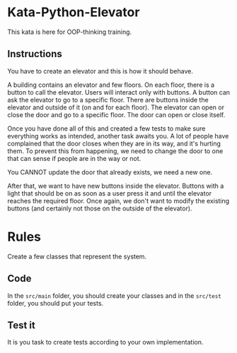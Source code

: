 # Kata-Python-Elevator
This kata is here for OOP-thinking training.

## Instructions
You have to create an elevator and this is how it should behave.

A building contains an elevator and few floors.
On each floor, there is a button to call the elevator.
Users will interact only with buttons.
A button can ask the elevator to go to a specific floor.
There are buttons inside the elevator and outside of it (on and for each floor).
The elevator can open or close the door and go to a specific floor.
The door can open or close itself.


Once you have done all of this and created a few tests to make sure everything works as intended,
another task awaits you.
A lot of people have complained that the door closes when they are in its way, and it's hurting them.
To prevent this from happening, we need to change the door to one that can sense if people are in the way or not.

You CANNOT update the door that already exists, we need a new one.


After that, we want to have new buttons inside the elevator. 
Buttons with a light that should be on as soon as a user press it and until the elevator reaches the required floor.
Once again, we don't want to modify the existing buttons (and certainly not those on the outside of the elevator). 


# Rules
Create a few classes that represent the system.

## Code
In the `src/main` folder, you should create your classes and in the `src/test` folder, you should put your tests.

## Test it
It is you task to create tests according to your own implementation.